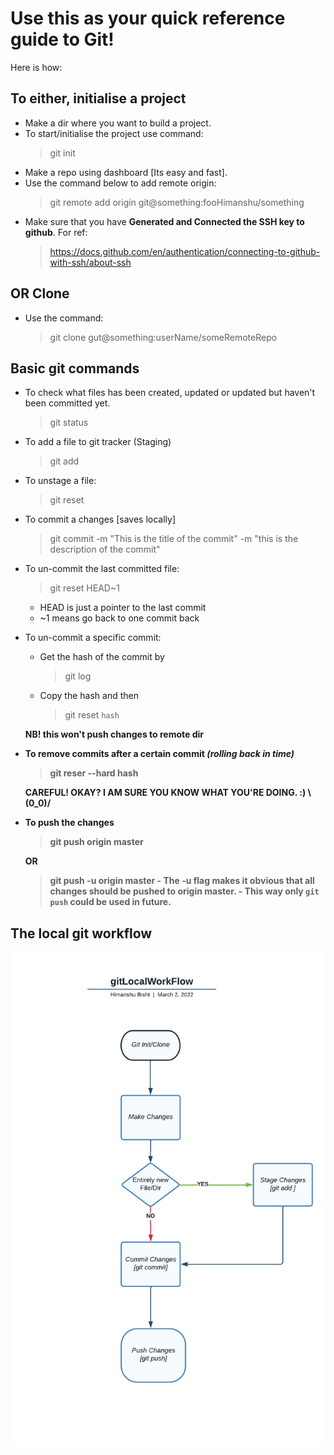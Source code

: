 # Use this as your quick reference guide to Git!
Here is how:

## To either, initialise a project
- Make a dir where you want to build a project.
- To start/initialise the project use command: <br>
	> git init
- Make a repo using dashboard [Its easy and fast].
- Use the command below to add remote origin: <br>
	> git remote add origin git@something:fooHimanshu/something
- Make sure that you have <b>Generated and Connected the SSH key to github</b>. For ref: <br>
	> https://docs.github.com/en/authentication/connecting-to-github-with-ssh/about-ssh

## OR Clone
- Use the command: <br>
	> git clone gut@something:userName/someRemoteRepo

## Basic git commands
- To check what files has been created, updated or updated but haven't been committed yet.
	> git status

- To add a file to git tracker (Staging)
	> git add <file name>

- To unstage a file:
	> git reset <file name>

- To commit a changes [saves locally]
	> git commit -m "This is the title of the commit" -m "this is the description of the commit"

- To un-commit the last committed file:
	> git reset HEAD~1
	- HEAD is just a pointer to the last commit
	- ~1 means go back to one commit back

- To un-commit a specific commit:
  - Get the hash of the commit by
    > git log

  - Copy the hash and then
    > git reset `hash`

  <b>NB! this won't push changes to remote dir</b>

- <b> To remove commits after a certain commit <i>(rolling back in time)</i> <b>
  > git reser --hard hash

  <b> CAREFUL! OKAY? I AM SURE YOU KNOW WHAT YOU'RE DOING. :)  \\__(0_0)__/</b>

- To push the changes
	> git push origin master <br>

  <b>OR<b> <br>

  	> git push -u origin master
  		- The -u flag makes it obvious that all changes should be pushed to origin master.
  		- This way only ``git push`` could be used in future.

## The local git workflow
![](/static/img/gitLocalWorkFlow.png)
